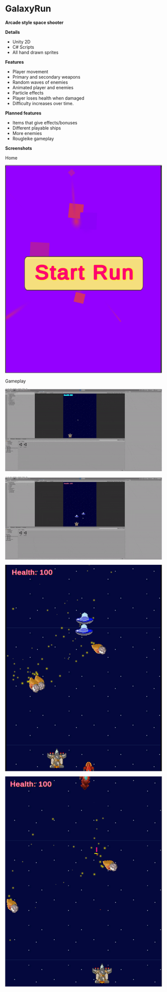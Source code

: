 # GalaxyRun
**Arcade style space shooter**

**Details**
- Unity 2D 
- C# Scripts 
- All hand drawn sprites

**Features**
- Player movement 
- Primary and secondary weapons 
- Random waves of enemies
- Animated player and enemies
- Particle effects 
- Player loses health when damaged
- Difficulty increases over time.

**Planned features**
- Items that give effects/bonuses
- Different playable ships
- More enemies
- Rougleike gameplay 


**Screenshots**

Home

![Home](https://github.com/Bailym/GalaxyRun/blob/main/images/Start.png?raw=true)

Gameplay

![Game](https://github.com/Bailym/GalaxyRun/blob/main/images/Gameplay.gif?raw=true)

![Game2](https://github.com/Bailym/GalaxyRun/blob/main/images/Damage.gif?raw=true)

![Game3](https://github.com/Bailym/GalaxyRun/blob/main/images/Gameplay.png?raw=true)

![Game4](https://github.com/Bailym/GalaxyRun/blob/main/images/Gameplay%202.png?raw=true)



